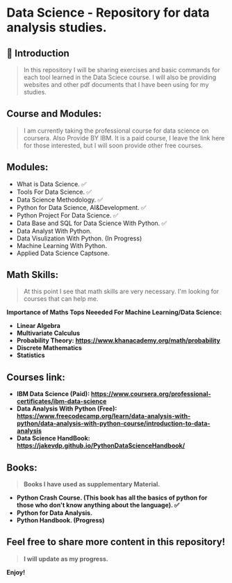 # Data Science - Repository for data analysis studies. 

## 🚀 Introduction
> In this repository I will be sharing exercises and basic commands for each tool learned in the Data Sciece course.
  I will also be providing websites and other pdf documents that I have been using for my studies.

##  Course and Modules:
> I am currently taking the professional course for data science on coursera. Also Provide BY IBM.
  It is a paid course, I leave the link here for those interested, but I will soon provide other free courses.
## Modules:
- What is Data Science. ✅
- Tools For Data Science. ✅
- Data Science Methodology. ✅
- Python for Data Science, AI&Development. ✅
- Python Project For Data Science. ✅
- Data Base and SQL for Data Science With Python. ✅
- Data Analyst With Python. 
- Data Visulization With Python. (In Progress)
- Machine Learning With Python.
- Applied Data Science Captsone.

## Math Skills:
> At this point I see that math skills are very necessary. I'm looking for courses that can help me.

<b> Importance of Maths Tops Neeeded For Machine Learning/Data Science:
- Linear Algebra
- Multivariate Calculus
- Probability Theory:
https://www.khanacademy.org/math/probability
- Discrete Mathematics
- Statistics

## Courses link:
- IBM Data Science (Paid): https://www.coursera.org/professional-certificates/ibm-data-science
- Data Analysis With Python (Free): https://www.freecodecamp.org/learn/data-analysis-with-python/data-analysis-with-python-course/introduction-to-data-analysis
- Data Science HandBook: https://jakevdp.github.io/PythonDataScienceHandbook/


## Books:
> Books I have used as supplementary Material.
- Python Crash Course. (This book has all the basics of python for those who don't know anything about the language). ✅
- Python for Data Analysis.
- Python Handbook. (Progress)

## Feel free to share more content in this repository!
 >  I will update as my progress.

Enjoy!
